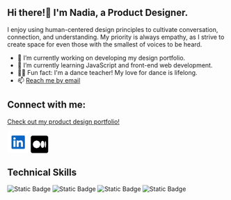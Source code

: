## Hi there!👋 I'm Nadia, a Product Designer.
I enjoy using human-centered design principles to cultivate conversation, connection, and understanding. My priority is always empathy, as I strive to create space for even those with the smallest of voices to be heard.

- 🔭 I’m currently working on developing my design portfolio.
- 🌱 I’m currently learning JavaScript and front-end web development.
- 💃🏽 Fun fact: I'm a dance teacher! My love for dance is lifelong.
- 📫 <a href="mailto:nadcorral@gmail.com">Reach me by email</a>

## Connect with me:
<a href="https://www.nadiacorral.com/">Check out my product design portfolio!</a>

<a href="https://www.linkedin.com/in/nadia-l-corral/"><img align=”left” src="https://raw.githubusercontent.com/nadia-corral/nadia-corral/main/linkedin-logo.png" alt="Nadia Corral | LinkedIn" width="50px" height="50px"/></a>
<a href="https://medium.com/@nadiacorral/"><img align=”left” src="https://raw.githubusercontent.com/nadia-corral/nadia-corral/main/medium-icon.png" alt="Nadia Corral | Medium" width="40px" height="40px"/></a>

## Technical Skills
<!-- Used: https://shields.io/badges & https://simpleicons.org/?q=css -->
![Static Badge](https://img.shields.io/badge/Code-HTML5-%23E34F26?style=flat&logo=html5&logoColor=%23E34F26)
![Static Badge](https://img.shields.io/badge/Style-CSS-%23663399?style=flat&logo=css&logoColor=%23663399)
![Static Badge](https://img.shields.io/badge/Tools-Figma-%23F24E1E?style=flat&logo=figma&logoColor=%23F24E1E)
![Static Badge](https://img.shields.io/badge/Tools-GitHub-%23181717?style=flat&logo=github&logoColor=%23181717)



<!--
**nadia-corral/nadia-corral** is a ✨ _special_ ✨ repository because its `README.md` (this file) appears on your GitHub profile.

Here are some ideas to get you started:


- 👯 I’m looking to collaborate on ...
- 🤔 I’m looking for help with ...
- 💬 Ask me about ...
- 😄 Pronouns: ...
 ...
-->
